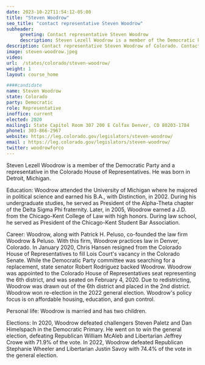 ```yaml
---
date: 2023-10-22T11:54:12-05:00
title: "Steven Woodrow"
seo_title: "contact representative Steven Woodrow"
subheader:
     greeting: Contact representative Steven Woodrow
     description: Steven Lezell Woodrow is a member of the Democratic Party and a representing District 2 in the Colorado House of Representatives. He was born in Detroit, Michigan.
description: Contact representative Steven Woodrow of Colorado. Contact information for Steven Woodrow includes email address, phone number, and mailing address.
image: steven-woodrow.jpeg
video:
url:  /states/colorado/steven-woodrow/
weight: 1
layout: course_home

####candidate
name: Steven Woodrow
state: Colorado
party: Democratic
role: Representative
inoffice: current
elected: 2020
mailing1: State Capitol Room 307 200 E Colfax Denver, CO 80203-1784
phone1: 303-866-2967
website: https://leg.colorado.gov/legislators/steven-woodrow/
email : https://leg.colorado.gov/legislators/steven-woodrow/
twitter: woodrowforco
---
```


Steven Lezell Woodrow is a member of the Democratic Party and a representative in the Colorado House of Representatives. He was born in Detroit, Michigan.

Education:
Woodrow attended the University of Michigan where he majored in political science and earned his B.A., with Distinction, in 2002. During his undergraduate studies, he served as President of the Alpha-Theta chapter of the Delta Sigma Phi fraternity. Later, in 2005, Woodrow earned a J.D. from the Chicago-Kent College of Law with high honors. During law school, he served as President of the Chicago-Kent Student Bar Association.

Career:
Woodrow, along with Patrick H. Peluso, co-founded the law firm Woodrow & Peluso. With this firm, Woodrow practices law in Denver, Colorado. In January 2020, Chris Hansen resigned from the Colorado House of Representatives to fill Lois Court's vacancy in the Colorado Senate. While the Democratic Party committee was searching for a replacement, state senator Robert Rodriguez backed Woodrow. Woodrow was appointed to the Colorado House of Representatives seat representing the 6th district, and was seated on February 4, 2020. Due to redistricting, Woodrow was drawn out of the 6th district and placed in the 2nd district. Woodrow won re-election in the 2022 general election. Woodrow's policy focus is on affordable housing, education, and gun control.

Personal life:
Woodrow is married and has two children.

Elections:
In 2020, Woodrow defeated challengers Steven Paletz and Dan Himelspach in the Democratic Primary. He went on to win the general election, defeating Republican William McAleb and Libertarian Jeffrey Crowe with 71.9% of the vote. In 2022, Woodrow defeated Republican Stephanie Wheeler and Libertarian Justin Savoy with 74.4% of the vote in the general election.

